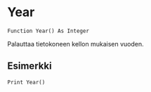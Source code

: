 <!--time-->
Year
====

```eppabasic
Function Year() As Integer
```

Palauttaa tietokoneen kellon mukaisen vuoden.

Esimerkki
---------
```eppabasic
Print Year()
```
